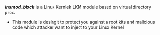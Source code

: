 ***insmod_block*** is a Linux Kernlek LKM module based on virtual directory `proc`.
- This module is desingit to protect you against a root kits and malicious code which attacker want to inject
to your Linux Kernel
